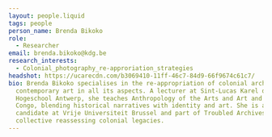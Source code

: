 ```yaml
---
layout: people.liquid
tags: people
person_name: Brenda Bikoko
role:
  - Researcher
email: brenda.bikoko@kdg.be
research_interests:
  - Colonial_photography_re-approriation_strategies
headshot: https://ucarecdn.com/b3069410-11ff-46c7-84d9-66f9674c61c7/
bio: Brenda Bikoko specialises in the re-appropriation of colonial archives in
  contemporary art in all its aspects. A lecturer at Sint-Lucas Karel de
  Hogeschool Antwerp, she teaches Anthropology of the Arts and Art and the
  Congo, blending historical narratives with identity and art. She is also a PhD
  candidate at Vrije Universiteit Brussel and part of Troubled Archives, a
  collective reassessing colonial legacies.
---
```

